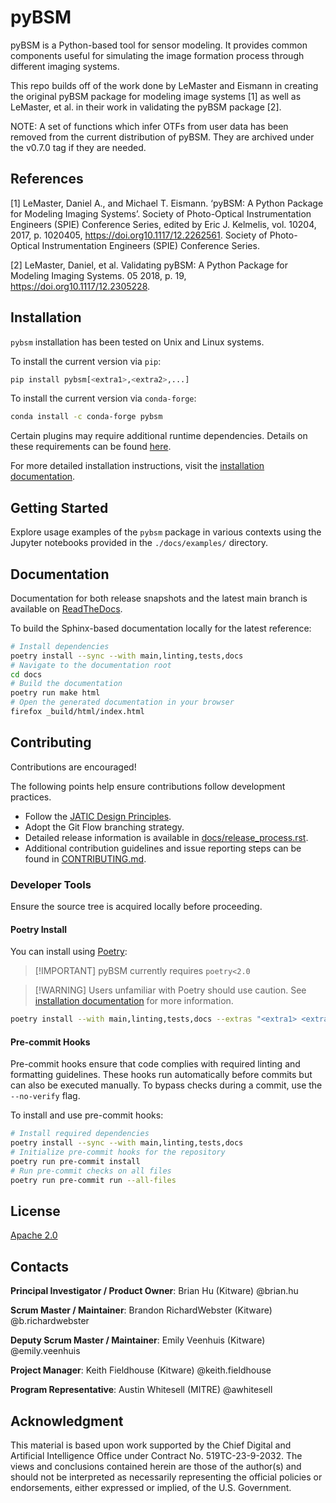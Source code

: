 # pyBSM

pyBSM is a Python-based tool for sensor modeling. It provides common components useful for simulating the image formation process through different imaging systems.

This repo builds off of the work done by LeMaster and Eismann in creating the original pyBSM package for modeling image systems \[1] as well as LeMaster, et al. in their work in validating the pyBSM package \[2].

NOTE: A set of functions which infer OTFs from user data has been removed from
the current distribution of pyBSM. They are archived under the v0.7.0 tag if
they are needed.

## References
<a id="1">[1]</a>
LeMaster, Daniel A., and Michael T. Eismann. ‘pyBSM: A Python Package for Modeling Imaging Systems’. Society of Photo-Optical Instrumentation Engineers (SPIE) Conference Series, edited by Eric J. Kelmelis, vol. 10204, 2017, p. 1020405, https://doi.org10.1117/12.2262561. Society of Photo-Optical Instrumentation Engineers (SPIE) Conference Series.

<a id="2">[2]</a>
LeMaster, Daniel, et al. Validating pyBSM: A Python Package for Modeling Imaging Systems. 05 2018, p. 19, https://doi.org10.1117/12.2305228.

<!-- :auto installation: -->

## Installation

`pybsm` installation has been tested on Unix and Linux systems.

To install the current version via `pip`:

```bash
pip install pybsm[<extra1>,<extra2>,...]
```

To install the current version via `conda-forge`:

```bash
conda install -c conda-forge pybsm
```

Certain plugins may require additional runtime dependencies. Details on these
requirements can be found
[here](https://pybsm.readthedocs.io/en/latest/implementations.html).

For more detailed installation instructions, visit the
[installation documentation](https://pybsm.readthedocs.io/en/latest/installation.html).

<!-- :auto installation: -->

<!-- :auto getting-started: -->

## Getting Started

Explore usage examples of the `pybsm` package in various contexts using
the Jupyter notebooks provided in the `./docs/examples/` directory.

<!-- :auto getting-started: -->

<!-- :auto documentation: -->

## Documentation

Documentation for both release snapshots and the latest main branch is available
on [ReadTheDocs](https://pybsm.readthedocs.io/en/latest/).

To build the Sphinx-based documentation locally for the latest reference:

```bash
# Install dependencies
poetry install --sync --with main,linting,tests,docs
# Navigate to the documentation root
cd docs
# Build the documentation
poetry run make html
# Open the generated documentation in your browser
firefox _build/html/index.html
```

<!-- :auto documentation: -->

<!-- :auto contributing: -->

## Contributing

Contributions are encouraged!

The following points help ensure contributions follow development practices.

- Follow the
  [JATIC Design Principles](https://cdao.pages.jatic.net/public/program/design-principles/).
- Adopt the Git Flow branching strategy.
- Detailed release information is available in
  [docs/release_process.rst](./docs/release_process.rst).
- Additional contribution guidelines and issue reporting steps can be found in
  [CONTRIBUTING.md](./CONTRIBUTING.md).

<!-- :auto contributing: -->

<!-- :auto developer-tools: -->

### Developer Tools

Ensure the source tree is acquired locally before proceeding.

#### Poetry Install

You can install using [Poetry](https://python-poetry.org/):

> [!IMPORTANT] pyBSM currently requires `poetry<2.0`

> [!WARNING] Users unfamiliar with Poetry should use caution. See
> [installation documentation](https://pybsm.readthedocs.io/en/latest/installation.html#from-source)
> for more information.

```bash
poetry install --with main,linting,tests,docs --extras "<extra1> <extra2> ..."
```

#### Pre-commit Hooks

Pre-commit hooks ensure that code complies with required linting and formatting
guidelines. These hooks run automatically before commits but can also be
executed manually. To bypass checks during a commit, use the `--no-verify` flag.

To install and use pre-commit hooks:

```bash
# Install required dependencies
poetry install --sync --with main,linting,tests,docs
# Initialize pre-commit hooks for the repository
poetry run pre-commit install
# Run pre-commit checks on all files
poetry run pre-commit run --all-files
```

<!-- :auto developer-tools: -->

<!-- :auto license: -->

## License

[Apache 2.0](./LICENSE)

<!-- :auto license: -->

<!-- :auto contacts: -->

## Contacts

**Principal Investigator / Product Owner**: Brian Hu (Kitware) @brian.hu

**Scrum Master / Maintainer**: Brandon RichardWebster (Kitware)
@b.richardwebster

**Deputy Scrum Master / Maintainer**: Emily Veenhuis (Kitware) @emily.veenhuis

**Project Manager**: Keith Fieldhouse (Kitware) @keith.fieldhouse

**Program Representative**: Austin Whitesell (MITRE) @awhitesell

<!-- :auto contacts: -->

<!-- :auto acknowledgment: -->

## Acknowledgment

This material is based upon work supported by the Chief Digital and Artificial
Intelligence Office under Contract No. 519TC-23-9-2032. The views and
conclusions contained herein are those of the author(s) and should not be
interpreted as necessarily representing the official policies or endorsements,
either expressed or implied, of the U.S. Government.

<!-- :auto acknowledgment: -->
